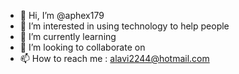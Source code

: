 - 👋 Hi, I’m @aphex179
- 👀 I’m interested in using technology to help people
- 🌱 I’m currently learning 
- 💞️ I’m looking to collaborate on 
- 📫 How to reach me : alavi2244@hotmail.com

<!---
aphex179/aphex179 is a ✨ special ✨ repository because its `README.md` (this file) appears on your GitHub profile.
You can click the Preview link to take a look at your changes.
--->
